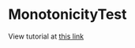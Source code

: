 # MonotonicityTest

View tutorial at [this link](https://html-preview.github.io/?url=https://github.com/baolong281/MonotonicityTest/blob/main/tutorial.html)
